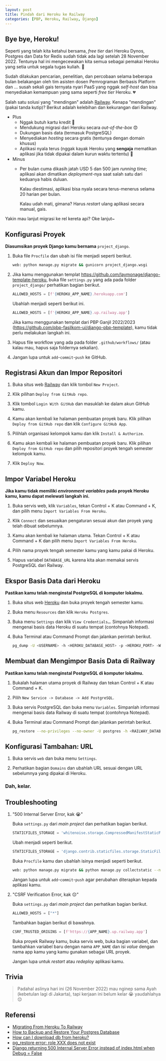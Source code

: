 ```yaml
---
layout: post
title: Pindah dari Heroku ke Railway
categories: [PBP, Heroku, Railway, Django]
---
```


## Bye bye, Heroku!

Seperti yang telah kita ketahui bersama, *free tier* dari Heroku Dynos, Postgres dan Data for Redis sudah tidak ada lagi setelah 28 November 2022. Tentunya hal ini mengecewakan kita semua sebagai pemakai Heroku yang setia untuk segala tugas kuliah. 🥹

Sudah dilakukan pencarian, penelitian, dan percobaan selama beberapa bulan belakangan oleh tim asisten dosen Pemrograman Berbasis Platform dan ... susah sekali gais ternyata nyari PaaS yang nggak *self-host* dan bisa menyediakan kemampuan yang sama seperti *free tier* Heroku. 💔

Salah satu solusi yang "mendingan" adalah [Railway](https://railway.app/). Kenapa "mendingan" (pakai tanda kutip)? Berikut adalah kelebihan dan kekurangan dari Railway.

- Plus
    - Nggak butuh kartu kredit 🤩
    - Mendukung migrasi dari Heroku secara *out-of-the-box* 😍
    - Dukungan basis data (termasuk PostgreSQL)
    - Menyediakan *hosting* secara gratis (tentunya dengan domain khusus)
    - Aplikasi nyala terus (nggak kayak Heroku yang **sengaja** mematikan aplikasi jika tidak dipakai dalam kurun waktu tertentu) 🥳
- Minus
    - Per bulan cuma dikasih jatah USD 5 dan 500 jam *running time*; aplikasi akan dimatikan *deployment*-nya saat salah satu dari keduanya habis duluan.

        Kalau diestimasi, aplikasi bisa nyala secara terus-menerus selama 20 harian per bulan.

        Kalau udah mati, gimana? Harus *restart* ulang aplikasi secara manual, gais.

Yakin mau lanjut migrasi ke rel kereta api? Oke lanjut~

## Konfigurasi Proyek

**Diasumsikan proyek Django kamu bernama** `project_django`.

1. Buka file `Procfile` dan ubah isi file menjadi seperti berikut.

    ```sh
    web: python manage.py migrate && gunicorn project_django.wsgi
    ```

2. Jika kamu menggunakan templat <https://github.com/laymonage/django-template-heroku>, buka file `settings.py` yang ada pada folder `project_django/` perhatikan bagian berikut.

    ```python
    ALLOWED_HOSTS = [f'{HEROKU_APP_NAME}.herokuapp.com']
    ```

    Ubahlah menjadi seperti berikut ini.

    ```python
    ALLOWED_HOSTS = [f'{HEROKU_APP_NAME}.up.railway.app']
    ```

    Jika kamu menggunakan templat dari PBP Ganjil 2022/2023 (<https://github.com/pbp-fasilkom-ui/django-pbp-template>), kamu tidak perlu melakukan langkah ini.

3. Hapus file workflow yang ada pada folder `.github/workflows/` (atau kalau mau, hapus saja foldernya sekalian).

4. Jangan lupa untuk `add`-`commit`-`push` ke GitHub.

## Registrasi Akun dan Impor Repositori

1. Buka situs web [Railway](https://railway.app/heroku) dan klik tombol `New Project`.

2. Klik pilihan `Deploy from GitHub repo`.

3. Klik tombol `Login With GitHub` dan masuklah ke dalam akun GitHub kamu.

4. Kamu akan kembali ke halaman pembuatan proyek baru. Klik pilihan `Deploy from GitHub repo` dan klik `Configure GitHub App`.

5. Pilihlah organisasi kelompok kamu dan klik `Install & Authorize`.

6. Kamu akan kembali ke halaman pembuatan proyek baru. Klik pilihan `Deploy from GitHub repo` dan pilih repositori proyek tengah semester kelompok kamu.

7. Klik `Deploy Now`.

## Impor Variabel Heroku

**Jika kamu tidak memiliki *environment variables* pada proyek Heroku kamu, kamu dapat melewati langkah ini.**

1. Buka servis web, klik `Variables`, tekan Control + K atau Command + K, dan pilih menu `Import Variables From Heroku`.

2. Klik `Connect` dan sesuaikan pengaturan sesuai akun dan proyek yang telah dibuat sebelumnya.

3. Kamu akan kembali ke halaman utama. Tekan Control + K atau Command + K dan pilih menu `Import Variables From Heroku`.

4. Pilih nama proyek tengah semester kamu yang kamu pakai di Heroku.

5. Hapus variabel `DATABASE_URL` karena kita akan memakai servis PostgreSQL dari Railway.

## Ekspor Basis Data dari Heroku

**Pastikan kamu telah menginstal PostgreSQL di komputer lokalmu.**

1. Buka situs web [Heroku](https://dashboard.heroku.com/apps) dan buka proyek tengah semester kamu.

2. Buka menu `Resources` dan klik `Heroku Postgres`.

3. Buka menu `Settings` dan klik `View Credentials…`. Simpanlah informasi mengenai basis data Heroku di suatu tempat (contohnya Notepad).

4. Buka Terminal atau Command Prompt dan jalankan perintah berikut.

    ```bash
    pg_dump -U <USERNAME> -h <HEROKU_DATABASE_HOST> -p <HEROKU_PORT> -W -F t <DATABASE_NAME> > heroku_dump
    ```

## Membuat dan Mengimpor Basis Data di Railway

**Pastikan kamu telah menginstal PostgreSQL di komputer lokalmu.**

1. Bukalah halaman utama proyek di Railway dan tekan Control + K atau Command + K.

2. Pilih `New Service -> Database -> Add PostgreSQL`.

3. Buka servis PostgreSQL dan buka menu `Variables`. Simpanlah informasi mengenai basis data Railway di suatu tempat (contohnya Notepad).

4. Buka Terminal atau Command Prompt dan jalankan perintah berikut.

    ```bash
    pg_restore --no-privileges --no-owner -U postgres -h <RAILWAY_DATABASE_HOST> -p <RAILWAY_PORT> -W -F t -d railway heroku_dump
    ```

## Konfigurasi Tambahan: URL

1. Buka servis `web` dan buka menu `Settings`.

2. Perhatikan bagian `Domains` dan ubahlah URL sesuai dengan URL sebelumnya yang dipakai di Heroku.

### Dah, kelar.

## Troubleshooting

1. "500 Internal Server Error, kak 😭"

    Buka `settings.py` dari *main project* dan perhatikan bagian berikut.

    ```python
    STATICFILES_STORAGE = 'whitenoise.storage.CompressedManifestStaticFilesStorage'
    ```

    Ubah menjadi seperti berikut.

    ```python
    STATICFILES_STORAGE = 'django.contrib.staticfiles.storage.StaticFilesStorage'
    ```

    Buka `Procfile` kamu dan ubahlah isinya menjadi seperti berikut.

    ```sh
    web: python manage.py migrate && python manage.py collectstatic --no-input && gunicorn <PROJECT_NAME>.wsgi
    ```

    Jangan lupa untuk `add`-`commit`-`push` agar perubahan diterapkan kepada aplikasi kamu.

2. "CSRF Verification Error, kak 😔"

    Buka `settings.py` dari *main project* dan perhatikan bagian berikut.

    ```python
    ALLOWED_HOSTS = ["*"]
    ```

    Tambahkan bagian berikut di bawahnya.

    ```python
    CSRF_TRUSTED_ORIGINS = [f'https://{APP_NAME}.up.railway.app']
    ```

    Buka proyek Railway kamu, buka servis web, buka bagian variabel, dan tambahkan variabel baru dengan nama `APP_NAME` dan isi *value* dengan nama app kamu yang kamu gunakan sebagai URL proyek.

    Jangan lupa untuk *restart* atau *redeploy* aplikasi kamu.

## Trivia

> Padahal aslinya hari ini (26 November 2022) mau nginep sama Ayah (kebetulan lagi di Jakarta),
> tapi kerjaan ini belum kelar 😭 yaudahlahya 😔

## Referensi

- [Migrating From Heroku To Railway](https://blog.railway.app/p/railway-heroku-rails)
- [How to Backup and Restore Your Postgres Database](https://blog.railway.app/p/postgre-backup)
- [How can I download db from heroku?](https://stackoverflow.com/questions/17022571/how-can-i-download-db-from-heroku)
- [pg_restore error: role XXX does not exist](https://stackoverflow.com/questions/37271402/pg-restore-error-role-xxx-does-not-exist)
- [Django returning 500 Internal Server Error instead of index.html when Debug = False](https://stackoverflow.com/a/73189200)
